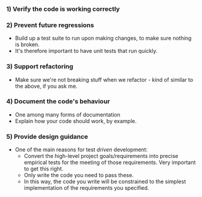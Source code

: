 ### 1) Verify the code is working correctly

### 2) Prevent future regressions

* Build up a test suite to run upon making changes, to make sure nothing is broken.
* It's therefore important to have unit tests that run quickly.

### 3) Support refactoring

* Make sure we're not breaking stuff when we refactor - kind of similar to the above, if you ask me.

### 4) Document the code's behaviour

* One among many forms of documentation
* Explain how your code should work, by example.

### 5) Provide design guidance

* One of the main reasons for test *driven* development:
  * Convert the high-level project goals/requirements into precise empirical tests for the meeting of those requirements. Very important to get this right.
  * Only write the code you need to pass these.
  * In this way, the code you write will be constrained to the simplest implementation of the requirements you specified.

